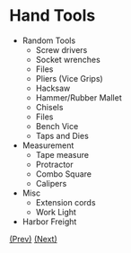 # Hand Tools

* Random Tools
  * Screw drivers
  * Socket wrenches
  * Files
  * Pliers (Vice Grips)
  * Hacksaw
  * Hammer/Rubber Mallet
  * Chisels
  * Files
  * Bench Vice
  * Taps and Dies
* Measurement
  * Tape measure
  * Protractor
  * Combo Square
  * Calipers
* Misc
  * Extension cords
  * Work Light
* Harbor Freight

[(Prev)](../electronics/README.md) [(Next)](../power_tools/README.md)
